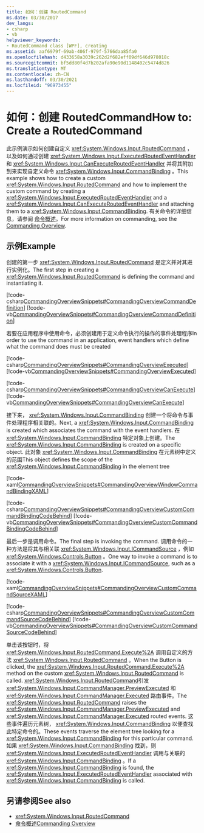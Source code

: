 ```yaml
---
title: 如何：创建 RoutedCommand
ms.date: 03/30/2017
dev_langs:
- csharp
- vb
helpviewer_keywords:
- RoutedCommand class [WPF], creating
ms.assetid: aaf6979f-69ab-406f-979f-5766daa85fa0
ms.openlocfilehash: d433658a3039c262d2f682eff09df646d978018c
ms.sourcegitcommit: bf5dd80f4d7b202afa90e90d1148402c5474d826
ms.translationtype: MT
ms.contentlocale: zh-CN
ms.lasthandoff: 03/30/2021
ms.locfileid: "96973455"
---
```

# <a name="how-to-create-a-routedcommand"></a><span data-ttu-id="c3316-102">如何：创建 RoutedCommand</span><span class="sxs-lookup"><span data-stu-id="c3316-102">How to: Create a RoutedCommand</span></span>
<span data-ttu-id="c3316-103">此示例演示如何创建自定义 <xref:System.Windows.Input.RoutedCommand> ，以及如何通过创建 <xref:System.Windows.Input.ExecutedRoutedEventHandler> 和 <xref:System.Windows.Input.CanExecuteRoutedEventHandler> 并将其附加到来实现自定义命令 <xref:System.Windows.Input.CommandBinding> 。</span><span class="sxs-lookup"><span data-stu-id="c3316-103">This example shows how to create a custom <xref:System.Windows.Input.RoutedCommand> and how to implement the custom command by creating a <xref:System.Windows.Input.ExecutedRoutedEventHandler> and a <xref:System.Windows.Input.CanExecuteRoutedEventHandler> and attaching them to a <xref:System.Windows.Input.CommandBinding>.</span></span>  <span data-ttu-id="c3316-104">有关命令的详细信息，请参阅 [命令概述](commanding-overview.md)。</span><span class="sxs-lookup"><span data-stu-id="c3316-104">For more information on commanding, see the [Commanding Overview](commanding-overview.md).</span></span>  
  
## <a name="example"></a><span data-ttu-id="c3316-105">示例</span><span class="sxs-lookup"><span data-stu-id="c3316-105">Example</span></span>  
 <span data-ttu-id="c3316-106">创建的第一步 <xref:System.Windows.Input.RoutedCommand> 是定义并对其进行实例化。</span><span class="sxs-lookup"><span data-stu-id="c3316-106">The first step in creating a <xref:System.Windows.Input.RoutedCommand> is defining the command and instantiating it.</span></span>  
  
 [!code-csharp[CommandingOverviewSnippets#CommandingOverviewCommandDefinition](~/samples/snippets/csharp/VS_Snippets_Wpf/CommandingOverviewSnippets/CSharp/Window1.xaml.cs#commandingoverviewcommanddefinition)]
 [!code-vb[CommandingOverviewSnippets#CommandingOverviewCommandDefinition](~/samples/snippets/visualbasic/VS_Snippets_Wpf/CommandingOverviewSnippets/visualbasic/window1.xaml.vb#commandingoverviewcommanddefinition)]  
  
 <span data-ttu-id="c3316-107">若要在应用程序中使用命令，必须创建用于定义命令执行的操作的事件处理程序</span><span class="sxs-lookup"><span data-stu-id="c3316-107">In order to use the command in an application, event handlers which define what the command does must be created</span></span>  
  
 [!code-csharp[CommandingOverviewSnippets#CommandingOverviewExecuted](~/samples/snippets/csharp/VS_Snippets_Wpf/CommandingOverviewSnippets/CSharp/Window1.xaml.cs#commandingoverviewexecuted)]
 [!code-vb[CommandingOverviewSnippets#CommandingOverviewExecuted](~/samples/snippets/visualbasic/VS_Snippets_Wpf/CommandingOverviewSnippets/visualbasic/window1.xaml.vb#commandingoverviewexecuted)]  
  
 [!code-csharp[CommandingOverviewSnippets#CommandingOverviewCanExecute](~/samples/snippets/csharp/VS_Snippets_Wpf/CommandingOverviewSnippets/CSharp/Window1.xaml.cs#commandingoverviewcanexecute)]
 [!code-vb[CommandingOverviewSnippets#CommandingOverviewCanExecute](~/samples/snippets/visualbasic/VS_Snippets_Wpf/CommandingOverviewSnippets/visualbasic/window1.xaml.vb#commandingoverviewcanexecute)]  
  
 <span data-ttu-id="c3316-108">接下来，  <xref:System.Windows.Input.CommandBinding> 创建一个将命令与事件处理程序相关联的。</span><span class="sxs-lookup"><span data-stu-id="c3316-108">Next, a  <xref:System.Windows.Input.CommandBinding> is created which associates the command with the event handlers.</span></span> <span data-ttu-id="c3316-109">在 <xref:System.Windows.Input.CommandBinding> 特定对象上创建。</span><span class="sxs-lookup"><span data-stu-id="c3316-109">The <xref:System.Windows.Input.CommandBinding> is created on a specific object.</span></span>  <span data-ttu-id="c3316-110">此对象 <xref:System.Windows.Input.CommandBinding> 在元素树中定义的范围</span><span class="sxs-lookup"><span data-stu-id="c3316-110">This object defines the scope of the <xref:System.Windows.Input.CommandBinding> in the element tree</span></span>  
  
 [!code-xaml[CommandingOverviewSnippets#CommandingOverviewWindowCommandBindingXAML](~/samples/snippets/csharp/VS_Snippets_Wpf/CommandingOverviewSnippets/CSharp/Window1.xaml#commandingoverviewwindowcommandbindingxaml)]  
  
 [!code-csharp[CommandingOverviewSnippets#CommandingOverviewCustomCommandBindingCodeBehind](~/samples/snippets/csharp/VS_Snippets_Wpf/CommandingOverviewSnippets/CSharp/Window1.xaml.cs#commandingoverviewcustomcommandbindingcodebehind)]
 [!code-vb[CommandingOverviewSnippets#CommandingOverviewCustomCommandBindingCodeBehind](~/samples/snippets/visualbasic/VS_Snippets_Wpf/CommandingOverviewSnippets/visualbasic/window1.xaml.vb#commandingoverviewcustomcommandbindingcodebehind)]  
  
 <span data-ttu-id="c3316-111">最后一步是调用命令。</span><span class="sxs-lookup"><span data-stu-id="c3316-111">The final step is invoking the command.</span></span>  <span data-ttu-id="c3316-112">调用命令的一种方法是将其与相关联 <xref:System.Windows.Input.ICommandSource> ，例如 <xref:System.Windows.Controls.Button> 。</span><span class="sxs-lookup"><span data-stu-id="c3316-112">One way to invoke a command is to associate it with a <xref:System.Windows.Input.ICommandSource>, such as a <xref:System.Windows.Controls.Button>.</span></span>  
  
 [!code-xaml[CommandingOverviewSnippets#CommandingOverviewCustomCommandSourceXAML](~/samples/snippets/csharp/VS_Snippets_Wpf/CommandingOverviewSnippets/CSharp/Window1.xaml#commandingoverviewcustomcommandsourcexaml)]  
  
 [!code-csharp[CommandingOverviewSnippets#CommandingOverviewCustomCommandSourceCodeBehind](~/samples/snippets/csharp/VS_Snippets_Wpf/CommandingOverviewSnippets/CSharp/Window1.xaml.cs#commandingoverviewcustomcommandsourcecodebehind)]
 [!code-vb[CommandingOverviewSnippets#CommandingOverviewCustomCommandSourceCodeBehind](~/samples/snippets/visualbasic/VS_Snippets_Wpf/CommandingOverviewSnippets/visualbasic/window1.xaml.vb#commandingoverviewcustomcommandsourcecodebehind)]  
  
 <span data-ttu-id="c3316-113">单击该按钮时，将 <xref:System.Windows.Input.RoutedCommand.Execute%2A> 调用自定义的方法 <xref:System.Windows.Input.RoutedCommand> 。</span><span class="sxs-lookup"><span data-stu-id="c3316-113">When the Button is clicked, the <xref:System.Windows.Input.RoutedCommand.Execute%2A> method on the custom <xref:System.Windows.Input.RoutedCommand> is called.</span></span>  <span data-ttu-id="c3316-114"><xref:System.Windows.Input.RoutedCommand>引发 <xref:System.Windows.Input.CommandManager.PreviewExecuted> 和 <xref:System.Windows.Input.CommandManager.Executed> 路由事件。</span><span class="sxs-lookup"><span data-stu-id="c3316-114">The <xref:System.Windows.Input.RoutedCommand> raises the <xref:System.Windows.Input.CommandManager.PreviewExecuted> and <xref:System.Windows.Input.CommandManager.Executed> routed events.</span></span>  <span data-ttu-id="c3316-115">这些事件遍历元素树， <xref:System.Windows.Input.CommandBinding> 以便查找此特定命令的。</span><span class="sxs-lookup"><span data-stu-id="c3316-115">These events traverse the element tree looking for a <xref:System.Windows.Input.CommandBinding> for this particular command.</span></span>  <span data-ttu-id="c3316-116">如果 <xref:System.Windows.Input.CommandBinding> 找到，则 <xref:System.Windows.Input.ExecutedRoutedEventHandler> 调用与关联的 <xref:System.Windows.Input.CommandBinding> 。</span><span class="sxs-lookup"><span data-stu-id="c3316-116">If a <xref:System.Windows.Input.CommandBinding> is found, the <xref:System.Windows.Input.ExecutedRoutedEventHandler> associated with <xref:System.Windows.Input.CommandBinding> is called.</span></span>  
  
## <a name="see-also"></a><span data-ttu-id="c3316-117">另请参阅</span><span class="sxs-lookup"><span data-stu-id="c3316-117">See also</span></span>

- <xref:System.Windows.Input.RoutedCommand>
- [<span data-ttu-id="c3316-118">命令概述</span><span class="sxs-lookup"><span data-stu-id="c3316-118">Commanding Overview</span></span>](commanding-overview.md)
